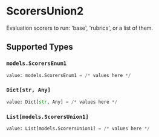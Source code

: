 # ScorersUnion2

Evaluation scorers to run: 'base', 'rubrics', or a list of them.


## Supported Types

### `models.ScorersEnum1`

```python
value: models.ScorersEnum1 = /* values here */
```

### `Dict[str, Any]`

```python
value: Dict[str, Any] = /* values here */
```

### `List[models.ScorersUnion1]`

```python
value: List[models.ScorersUnion1] = /* values here */
```

